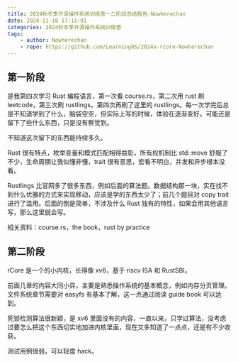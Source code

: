 ```yaml
---
title: 2024秋冬季开源操作系统训练营一二阶段总结报告-Nowherechan
date: 2024-11-10 17:11:01
categories: 2024秋冬季开源操作系统训练营
tags:
    - author: Nowherechan
    - repo: https://github.com/LearningOS/2024a-rcore-Nowherechan
---
```


## 第一阶段

是我第四次学习 Rust 编程语言，第一次看 course.rs，第二次用 rust 刷 leetcode，第三次刷 rustlings，第四次再刷了这里的 rustlings。每一次学完后总是不知道学到了什么，脑袋空空，但实际上写的时候，体验在逐渐变好。可能还是留下了些什么东西，只是没有察觉到。

不知道这次留下的东西能持续多久。

Rust 很有特点，枚举变量和模式匹配相得益彰，所有权机制比 std::move 舒服了不少，生命周期让我似懂非懂，trait 很有意思，宏看不明白，并发和异步根本没看。

Rustlings 比官网多了很多东西，例如后面的算法题。数据结构那一块，实在找不到什么优雅的方式来实现移动，应该是学的东西太少了；前几个题目对 copy trait 进行了滥用。后面的倒是简单，不涉及什么 Rust 独有的特性，如果会用其他语言写，那么这里就会写。

相关资料：course.rs，the book，rust by practice

## 第二阶段

rCore 是一个的小内核，长得像 xv6，基于 riscv ISA 和 RustSBI。

前面几章的内容大同小异，主要是熟悉操作系统的基本概念，例如内存分页管理。文件系统章节需要对 easyfs 有基本了解，这一点通过阅读 guide book 可以达到。 

死锁检测算法很新颖，是 xv6 里面没有的内容，一直以来，只学过算法，没考虑过要怎么把这个东西切实地加进内核里面，现在又多知道了一点点，还是有不少收获。

测试用例很弱，可以轻度 hack。